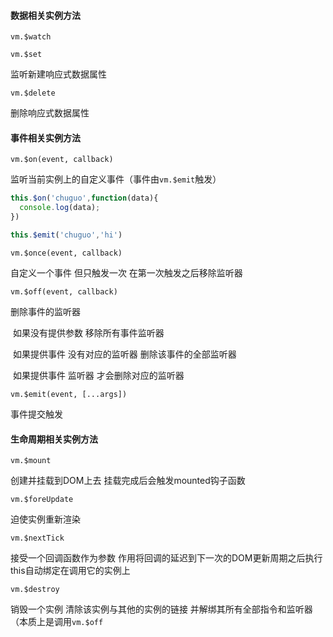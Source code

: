 #### 数据相关实例方法

`vm.$watch`



`vm.$set`

监听新建响应式数据属性

`vm.$delete`

删除响应式数据属性

#### 事件相关实例方法

`vm.$on(event, callback)`

监听当前实例上的自定义事件（事件由`vm.$emit`触发）

```js
this.$on('chuguo',function(data){
  console.log(data);
})

this.$emit('chuguo','hi')
```

`vm.$once(event, callback)`

自定义一个事件 但只触发一次 在第一次触发之后移除监听器

`vm.$off(event, callback)`

删除事件的监听器

​	如果没有提供参数 移除所有事件监听器

​	如果提供事件 没有对应的监听器 删除该事件的全部监听器

​	如果提供事件 监听器 才会删除对应的监听器

`vm.$emit(event, [...args])`

事件提交触发

#### 生命周期相关实例方法

`vm.$mount`

创建并挂载到DOM上去 挂载完成后会触发mounted钩子函数

`vm.$foreUpdate`

迫使实例重新渲染

`vm.$nextTick`

接受一个回调函数作为参数 作用将回调的延迟到下一次的DOM更新周期之后执行 this自动绑定在调用它的实例上

`vm.$destroy`

销毁一个实例 清除该实例与其他的实例的链接 并解绑其所有全部指令和监听器（本质上是调用`vm.$off`